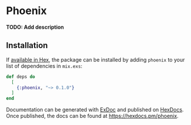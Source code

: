 # Phoenix

**TODO: Add description**

## Installation

If [available in Hex](https://hex.pm/docs/publish), the package can be installed
by adding `phoenix` to your list of dependencies in `mix.exs`:

```elixir
def deps do
  [
    {:phoenix, "~> 0.1.0"}
  ]
end
```

Documentation can be generated with [ExDoc](https://github.com/elixir-lang/ex_doc)
and published on [HexDocs](https://hexdocs.pm). Once published, the docs can
be found at <https://hexdocs.pm/phoenix>.

